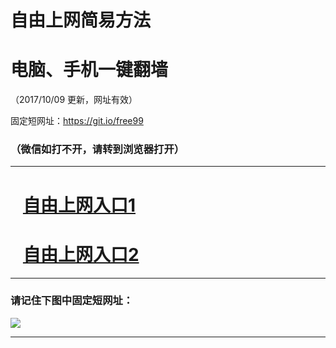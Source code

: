 ﻿# 自由上网简易方法

# 电脑、手机一键翻墙

（2017/10/09 更新，网址有效）

固定短网址：https://git.io/free99

### （微信如打不开，请转到浏览器打开）


***





# &nbsp;&nbsp; <a href="http://ft758314377.fwq-tz-1001.info/fwqtz01.html?t=100900116538 " target="_blank">自由上网入口1</a>
# &nbsp;&nbsp; <a href="http://ft2735212894.fwq-tz-1002.info/fwqtz02.html?t=100900122547 " target="_blank">自由上网入口2</a>
***

### 请记住下图中固定短网址：

<img src="https://s3-us-west-2.amazonaws.com/fwq-1001/yjfq-20170905okok.png" /> 


***

